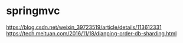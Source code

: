 # springmvc
https://blog.csdn.net/weixin_39723519/article/details/113612331
https://tech.meituan.com/2016/11/18/dianping-order-db-sharding.html
